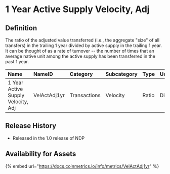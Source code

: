 # 1 Year Active Supply Velocity, Adj

## Definition

The ratio of the adjusted value transferred \(i.e., the aggregate "size" of all transfers\) in the trailing 1 year divided by active supply in the trailing 1 year. It can be thought of as a rate of turnover -- the number of times that an average native unit among the active supply has been transferred in the past 1 year.

| Name | NameID | Category | Subcategory | Type | Unit | Interval |
| :--- | :--- | :--- | :--- | :--- | :--- | :--- |
| 1 Year Active Supply Velocity, Adj | VelActAdj1yr | Transactions | Velocity | Ratio | Dimensionless | 1 year |

## Release History

* Released in the 1.0 release of NDP

## Availability for Assets

{% embed url="https://docs.coinmetrics.io/info/metrics/VelActAdj1yr" %}

